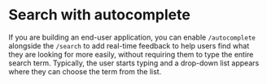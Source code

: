 # Search with autocomplete

If you are building an end-user application, you can enable `/autocomplete` alongside the `/search` to add real-time feedback to help users find what they are looking for more easily, without requiring them to type the entire search term. Typically, the user starts typing and a drop-down list appears where they can choose the term from the list.
